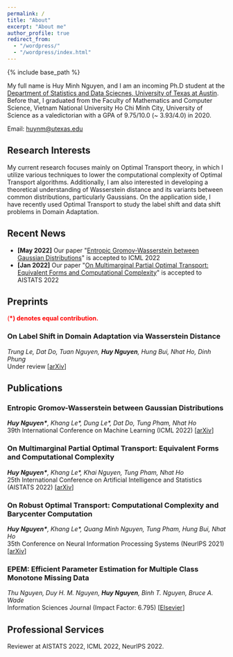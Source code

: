 ```yaml
---
permalink: /
title: "About"
excerpt: "About me"
author_profile: true
redirect_from: 
  - "/wordpress/"
  - "/wordpress/index.html"
---
```


{% include base_path %}

   
My full name is Huy Minh Nguyen, and I am an incoming Ph.D student at the [Department of Statistics and Data Sciecnes, University of Texas at Austin](https://stat.utexas.edu/). Before that, I graduated from the Faculty of Mathematics and Computer Science, Vietnam National University Ho Chi Minh City, University of Science as a valedictorian with a GPA of 9.75/10.0 (~ 3.93/4.0) in 2020. 

Email: huynm@utexas.edu
## Research Interests 
My current research focuses mainly on Optimal Transport theory, in which I utilize various techniques to lower the computational complexity of Optimal Transport algorithms. Additionally, I am also interested in developing a theoretical understanding of Wasserstein distance and its variants between common distributions, particularly Gaussians. On the application side, I have recently used Optimal Transport to study the label shift and data shift problems in Domain Adaptation.
## Recent News
- **[May 2022]** Our paper "[Entropic Gromov-Wasserstein between Gaussian Distributions](https://arxiv.org/abs/2108.10961)" is accepted to ICML 2022
- **[Jan 2022]** Our paper "[On Multimarginal Partial Optimal Transport: Equivalent Forms and Computational Complexity](https://proceedings.mlr.press/v151/le22a/le22a.pdf)" is accepted to AISTATS 2022
## Preprints
<span style="color:red"> (**\*) denotes equal contribution.** </span> <br/>
### On Label Shift in Domain Adaptation via Wasserstein Distance
*Trung Le, Dat Do, Tuan Nguyen, __Huy Nguyen__, Hung Bui, Nhat Ho, Dinh Phung*<br/>
Under review [[arXiv](https://arxiv.org/abs/2110.15520)]
## Publications
### Entropic Gromov-Wasserstein between Gaussian Distributions
*__Huy Nguyen\*__, Khang Le\*, Dung Le\*, Dat Do, Tung Pham, Nhat Ho*<br/>
39th International Conference on Machine Learning (ICML 2022)  [[arXiv](https://arxiv.org/abs/2108.10961)]
### On Multimarginal Partial Optimal Transport: Equivalent Forms and Computational Complexity
*__Huy Nguyen\*__, Khang Le\*, Khai Nguyen, Tung Pham, Nhat Ho*<br/>
25th International Conference on Artificial Intelligence and Statistics (AISTATS 2022)  [[arXiv](https://arxiv.org/abs/2108.07992)]
### On Robust Optimal Transport: Computational Complexity and Barycenter Computation
*__Huy Nguyen\*__, Khang Le\*, Quang Minh Nguyen, Tung Pham, Hung Bui, Nhat Ho*<br/>
35th Conference on Neural Information Processing Systems (NeurIPS 2021)  [[arXiv](https://arxiv.org/abs/2102.06857)]
### EPEM: Efficient Parameter Estimation for Multiple Class Monotone Missing Data
*Thu Nguyen, Duy H. M. Nguyen, __Huy Nguyen__, Binh T. Nguyen, Bruce A. Wade*<br/>
Information Sciences Journal (Impact Factor: 6.795) [[Elsevier](https://www.sciencedirect.com/science/article/abs/pii/S0020025521002346)]<br/>
## Professional Services
Reviewer at AISTATS 2022, ICML 2022, NeurIPS 2022.
